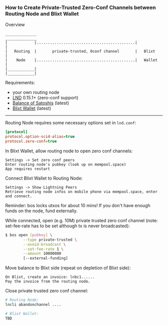 ### How to Create Private-Trusted Zero-Conf Channels between Routing Node and Blixt Wallet

Overview
```
______________                                            ______________
|            |............................................|            |
|   Routing  |       private-trusted, 0conf channel       |   Blixt    |
|    Node    |............................................|   Wallet   |
|____________|                                            |____________|
```

Requirements:
- your own routing node
- [LND](https://github.com/LightningNetwork/lnd) 0.15.1+ (zero-conf support)
- [Balance of Satoshis](https://github.com/alexbosworth/balanceofsatoshis) (latest)
- [Blixt Wallet](https://github.com/hsjoberg/blixt-wallet) (latest)

____________________________

Routing Node requires some necessary options set in `lnd.conf`:
```ini
[protocol]
protocol.option-scid-alias=true
protocol.zero-conf=true
```

In Blixt Wallet, allow routing node to open zero conf channels:
```
Settings -> Set zero conf peers
Enter routing node's pubkey (look up on mempool.space)
App requires restart
```

Connect Blixt Wallet to Routing Node:
```
Settings -> Show Lightning Peers
Retrieve routing node infos on mobile phone via mempool.space, enter and connect.
```

Reminder: bos locks utxos for about 10 mins! If you don't have enough funds on the node, fund externally.

While connected, open (e.g. 10M) private trusted zero conf channel (note: set-fee-rate has to be set although tx is never broadcasted):
```bash
$ bos open [pubkey] \
        --type private-trusted \
        --avoid-broadcast \
        --set-fee-rate 1 \
        --amount 10000000
        [--external-funding]
```

Move balance to Blixt side (repeat on depletion of Blixt side):
```
On Blixt, create an invoice: lnbc1......
Pay the invoice from the routing node.
```

Close private trusted zero conf channel:
```bash
# Routing Node:
lncli abandonchannel ....

# Blixt Wallet:
TBD
```
